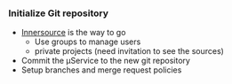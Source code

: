 ### Initialize Git repository

* [Innersource](https://innersource.soprasteria.com/) is the way to go
    * Use groups to manage users
    * private projects (need invitation to see the sources)
* Commit the µService to the new git repository
* Setup branches and merge request policies